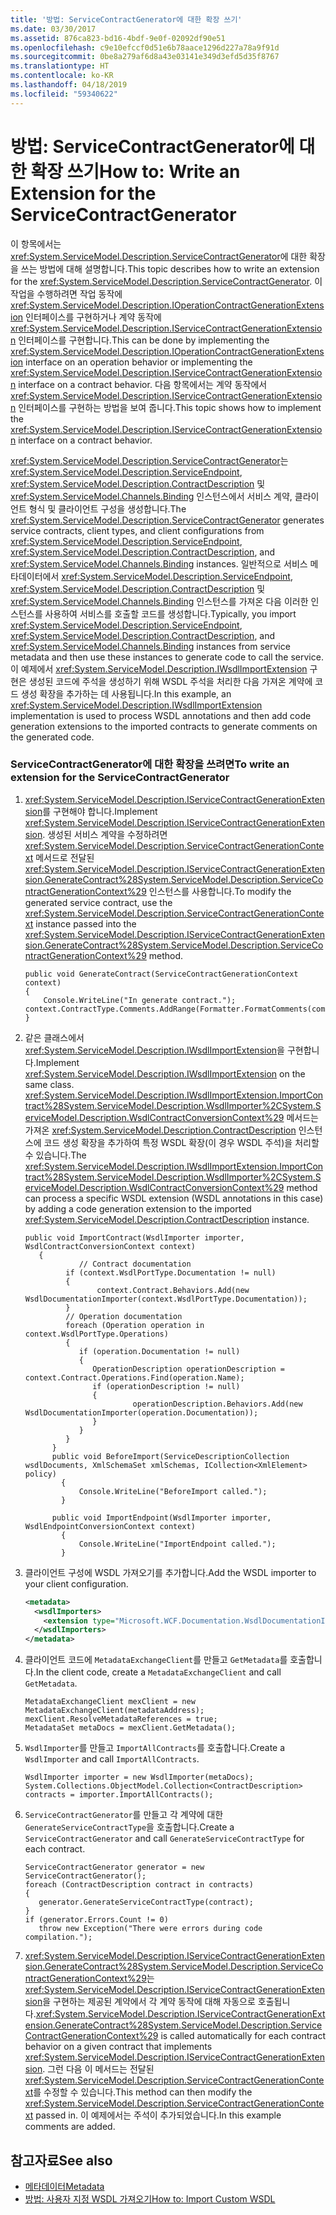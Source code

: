 ```yaml
---
title: '방법: ServiceContractGenerator에 대한 확장 쓰기'
ms.date: 03/30/2017
ms.assetid: 876ca823-bd16-4bdf-9e0f-02092df90e51
ms.openlocfilehash: c9e10efccf0d51e6b78aace1296d227a78a9f91d
ms.sourcegitcommit: 0be8a279af6d8a43e03141e349d3efd5d35f8767
ms.translationtype: HT
ms.contentlocale: ko-KR
ms.lasthandoff: 04/18/2019
ms.locfileid: "59340622"
---
```

# <a name="how-to-write-an-extension-for-the-servicecontractgenerator"></a><span data-ttu-id="136f7-102">방법: ServiceContractGenerator에 대한 확장 쓰기</span><span class="sxs-lookup"><span data-stu-id="136f7-102">How to: Write an Extension for the ServiceContractGenerator</span></span>
<span data-ttu-id="136f7-103">이 항목에서는 <xref:System.ServiceModel.Description.ServiceContractGenerator>에 대한 확장을 쓰는 방법에 대해 설명합니다.</span><span class="sxs-lookup"><span data-stu-id="136f7-103">This topic describes how to write an extension for the <xref:System.ServiceModel.Description.ServiceContractGenerator>.</span></span> <span data-ttu-id="136f7-104">이 작업을 수행하려면 작업 동작에 <xref:System.ServiceModel.Description.IOperationContractGenerationExtension> 인터페이스를 구현하거나 계약 동작에 <xref:System.ServiceModel.Description.IServiceContractGenerationExtension> 인터페이스를 구현합니다.</span><span class="sxs-lookup"><span data-stu-id="136f7-104">This can be done by implementing the <xref:System.ServiceModel.Description.IOperationContractGenerationExtension> interface on an operation behavior or implementing the <xref:System.ServiceModel.Description.IServiceContractGenerationExtension> interface on a contract behavior.</span></span> <span data-ttu-id="136f7-105">다음 항목에서는 계약 동작에서 <xref:System.ServiceModel.Description.IServiceContractGenerationExtension> 인터페이스를 구현하는 방법을 보여 줍니다.</span><span class="sxs-lookup"><span data-stu-id="136f7-105">This topic shows how to implement the <xref:System.ServiceModel.Description.IServiceContractGenerationExtension> interface on a contract behavior.</span></span>  
  
 <span data-ttu-id="136f7-106"><xref:System.ServiceModel.Description.ServiceContractGenerator>는 <xref:System.ServiceModel.Description.ServiceEndpoint>, <xref:System.ServiceModel.Description.ContractDescription> 및 <xref:System.ServiceModel.Channels.Binding> 인스턴스에서 서비스 계약, 클라이언트 형식 및 클라이언트 구성을 생성합니다.</span><span class="sxs-lookup"><span data-stu-id="136f7-106">The <xref:System.ServiceModel.Description.ServiceContractGenerator> generates service contracts, client types, and client configurations from <xref:System.ServiceModel.Description.ServiceEndpoint>, <xref:System.ServiceModel.Description.ContractDescription>, and <xref:System.ServiceModel.Channels.Binding> instances.</span></span> <span data-ttu-id="136f7-107">일반적으로 서비스 메타데이터에서 <xref:System.ServiceModel.Description.ServiceEndpoint>, <xref:System.ServiceModel.Description.ContractDescription> 및 <xref:System.ServiceModel.Channels.Binding> 인스턴스를 가져온 다음 이러한 인스턴스를 사용하여 서비스를 호출할 코드를 생성합니다.</span><span class="sxs-lookup"><span data-stu-id="136f7-107">Typically, you import <xref:System.ServiceModel.Description.ServiceEndpoint>, <xref:System.ServiceModel.Description.ContractDescription>, and <xref:System.ServiceModel.Channels.Binding> instances from service metadata and then use these instances to generate code to call the service.</span></span> <span data-ttu-id="136f7-108">이 예제에서 <xref:System.ServiceModel.Description.IWsdlImportExtension> 구현은 생성된 코드에 주석을 생성하기 위해 WSDL 주석을 처리한 다음 가져온 계약에 코드 생성 확장을 추가하는 데 사용됩니다.</span><span class="sxs-lookup"><span data-stu-id="136f7-108">In this example, an <xref:System.ServiceModel.Description.IWsdlImportExtension> implementation is used to process WSDL annotations and then add code generation extensions to the imported contracts to generate comments on the generated code.</span></span>  
  
### <a name="to-write-an-extension-for-the-servicecontractgenerator"></a><span data-ttu-id="136f7-109">ServiceContractGenerator에 대한 확장을 쓰려면</span><span class="sxs-lookup"><span data-stu-id="136f7-109">To write an extension for the ServiceContractGenerator</span></span>  
  
1. <span data-ttu-id="136f7-110"><xref:System.ServiceModel.Description.IServiceContractGenerationExtension>를 구현해야 합니다.</span><span class="sxs-lookup"><span data-stu-id="136f7-110">Implement <xref:System.ServiceModel.Description.IServiceContractGenerationExtension>.</span></span> <span data-ttu-id="136f7-111">생성된 서비스 계약을 수정하려면 <xref:System.ServiceModel.Description.ServiceContractGenerationContext> 메서드로 전달된 <xref:System.ServiceModel.Description.IServiceContractGenerationExtension.GenerateContract%28System.ServiceModel.Description.ServiceContractGenerationContext%29> 인스턴스를 사용합니다.</span><span class="sxs-lookup"><span data-stu-id="136f7-111">To modify the generated service contract, use the <xref:System.ServiceModel.Description.ServiceContractGenerationContext> instance passed into the <xref:System.ServiceModel.Description.IServiceContractGenerationExtension.GenerateContract%28System.ServiceModel.Description.ServiceContractGenerationContext%29> method.</span></span>  
  
    ```  
    public void GenerateContract(ServiceContractGenerationContext context)  
    {  
        Console.WriteLine("In generate contract.");  
    context.ContractType.Comments.AddRange(Formatter.FormatComments(commentText));  
    }  
    ```  
  
2. <span data-ttu-id="136f7-112">같은 클래스에서 <xref:System.ServiceModel.Description.IWsdlImportExtension>을 구현합니다.</span><span class="sxs-lookup"><span data-stu-id="136f7-112">Implement <xref:System.ServiceModel.Description.IWsdlImportExtension> on the same class.</span></span> <span data-ttu-id="136f7-113"><xref:System.ServiceModel.Description.IWsdlImportExtension.ImportContract%28System.ServiceModel.Description.WsdlImporter%2CSystem.ServiceModel.Description.WsdlContractConversionContext%29> 메서드는 가져온 <xref:System.ServiceModel.Description.ContractDescription> 인스턴스에 코드 생성 확장을 추가하여 특정 WSDL 확장(이 경우 WSDL 주석)을 처리할 수 있습니다.</span><span class="sxs-lookup"><span data-stu-id="136f7-113">The <xref:System.ServiceModel.Description.IWsdlImportExtension.ImportContract%28System.ServiceModel.Description.WsdlImporter%2CSystem.ServiceModel.Description.WsdlContractConversionContext%29> method can process a specific WSDL extension (WSDL annotations in this case) by adding a code generation extension to the imported <xref:System.ServiceModel.Description.ContractDescription> instance.</span></span>  
  
    ```  
    public void ImportContract(WsdlImporter importer, WsdlContractConversionContext context)  
       {  
                // Contract documentation  
             if (context.WsdlPortType.Documentation != null)  
             {  
                    context.Contract.Behaviors.Add(new WsdlDocumentationImporter(context.WsdlPortType.Documentation));  
             }  
             // Operation documentation  
             foreach (Operation operation in context.WsdlPortType.Operations)  
             {  
                if (operation.Documentation != null)  
                {  
                   OperationDescription operationDescription = context.Contract.Operations.Find(operation.Name);  
                   if (operationDescription != null)  
                   {  
                            operationDescription.Behaviors.Add(new WsdlDocumentationImporter(operation.Documentation));  
                   }  
                }  
             }  
          }  
          public void BeforeImport(ServiceDescriptionCollection wsdlDocuments, XmlSchemaSet xmlSchemas, ICollection<XmlElement> policy)   
            {  
                Console.WriteLine("BeforeImport called.");  
            }  
  
          public void ImportEndpoint(WsdlImporter importer, WsdlEndpointConversionContext context)   
            {  
                Console.WriteLine("ImportEndpoint called.");  
            }  
    ```  
  
3. <span data-ttu-id="136f7-114">클라이언트 구성에 WSDL 가져오기를 추가합니다.</span><span class="sxs-lookup"><span data-stu-id="136f7-114">Add the WSDL importer to your client configuration.</span></span>  
  
    ```xml  
    <metadata>  
      <wsdlImporters>  
        <extension type="Microsoft.WCF.Documentation.WsdlDocumentationImporter, WsdlDocumentation" />  
      </wsdlImporters>  
    </metadata>  
    ```  
  
4. <span data-ttu-id="136f7-115">클라이언트 코드에 `MetadataExchangeClient`를 만들고 `GetMetadata`를 호출합니다.</span><span class="sxs-lookup"><span data-stu-id="136f7-115">In the client code, create a `MetadataExchangeClient` and call `GetMetadata`.</span></span>  
  
    ```  
    MetadataExchangeClient mexClient = new MetadataExchangeClient(metadataAddress);  
    mexClient.ResolveMetadataReferences = true;  
    MetadataSet metaDocs = mexClient.GetMetadata();  
    ```  
  
5. <span data-ttu-id="136f7-116">`WsdlImporter`를 만들고 `ImportAllContracts`를 호출합니다.</span><span class="sxs-lookup"><span data-stu-id="136f7-116">Create a `WsdlImporter` and call `ImportAllContracts`.</span></span>  
  
    ```  
    WsdlImporter importer = new WsdlImporter(metaDocs);            System.Collections.ObjectModel.Collection<ContractDescription> contracts = importer.ImportAllContracts();  
    ```  
  
6. <span data-ttu-id="136f7-117">`ServiceContractGenerator`를 만들고 각 계약에 대한 `GenerateServiceContractType`을 호출합니다.</span><span class="sxs-lookup"><span data-stu-id="136f7-117">Create a `ServiceContractGenerator` and call `GenerateServiceContractType` for each contract.</span></span>  
  
    ```  
    ServiceContractGenerator generator = new ServiceContractGenerator();  
    foreach (ContractDescription contract in contracts)  
    {  
       generator.GenerateServiceContractType(contract);  
    }  
    if (generator.Errors.Count != 0)  
       throw new Exception("There were errors during code compilation.");  
    ```  
  
7. <span data-ttu-id="136f7-118"><xref:System.ServiceModel.Description.IServiceContractGenerationExtension.GenerateContract%28System.ServiceModel.Description.ServiceContractGenerationContext%29>는 <xref:System.ServiceModel.Description.IServiceContractGenerationExtension>을 구현하는 제공된 계약에서 각 계약 동작에 대해 자동으로 호출됩니다.</span><span class="sxs-lookup"><span data-stu-id="136f7-118"><xref:System.ServiceModel.Description.IServiceContractGenerationExtension.GenerateContract%28System.ServiceModel.Description.ServiceContractGenerationContext%29> is called automatically for each contract behavior on a given contract that implements <xref:System.ServiceModel.Description.IServiceContractGenerationExtension>.</span></span> <span data-ttu-id="136f7-119">그런 다음 이 메서드는 전달된 <xref:System.ServiceModel.Description.ServiceContractGenerationContext>를 수정할 수 있습니다.</span><span class="sxs-lookup"><span data-stu-id="136f7-119">This method can then modify the <xref:System.ServiceModel.Description.ServiceContractGenerationContext> passed in.</span></span> <span data-ttu-id="136f7-120">이 예제에서는 주석이 추가되었습니다.</span><span class="sxs-lookup"><span data-stu-id="136f7-120">In this example comments are added.</span></span>  
  
## <a name="see-also"></a><span data-ttu-id="136f7-121">참고자료</span><span class="sxs-lookup"><span data-stu-id="136f7-121">See also</span></span>

- [<span data-ttu-id="136f7-122">메타데이터</span><span class="sxs-lookup"><span data-stu-id="136f7-122">Metadata</span></span>](../../../../docs/framework/wcf/feature-details/metadata.md)
- [<span data-ttu-id="136f7-123">방법: 사용자 지정 WSDL 가져오기</span><span class="sxs-lookup"><span data-stu-id="136f7-123">How to: Import Custom WSDL</span></span>](../../../../docs/framework/wcf/extending/how-to-import-custom-wsdl.md)
